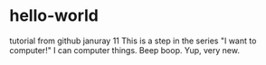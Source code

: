 # hello-world
tutorial from github januray 11
This is a step in the series "I want to computer!"
I can computer things.  Beep boop.
Yup, very new.


